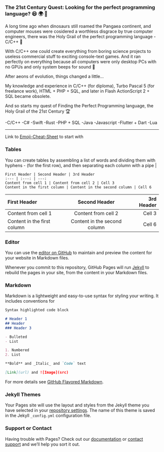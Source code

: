 ### The 21st Century Quest: Looking for the perfect programming language? :laughing: :earth_africa: :rabbit:

A long time ago when dinosaurs still roamed the Pangaea continent, and computer mouses were cosidered a worthless disgrace by true computer engineers, there was the Holy Grail of the perfect programming language - C/C++ :angel:

With C/C++ one could create everything from boring science projects to useless commercial stuff to exciting console-text games. And it ran perfectly on everything because all computers were only desktop PCs with no GPUs and only system beeps for sound :trumpet:

After aeons of evolution, things changed a little...

My knowledge and experience in C/C++ (for diploma), Turbo Pascal 5 (for freelance work), HTML + PHP + SQL, and later in Flash ActionScript 2 + SQL became obsolete.

And so starts my quest of Finding the Perfect Programming language, the Holy Grail of the 21st Century :trophy:

-C/C++
-C#
-Swift
-Rust
-PHP + SQL
-Java
-Javascript
-Flutter + Dart
-Lua

---

Link to [Emoji-Cheat-Sheet](https://www.webfx.com/tools/emoji-cheat-sheet/) to start with

### Tables

You can create tables by assembling a list of words and dividing them with hyphens - (for the first row), and then separating each column with a pipe \|
```
First Header | Second Header | 3rd Header
:--- | :---: | ---:
Content from cell 1 | Content from cell 2 | Cell 3
Content in the first column | Content in the second column | Cell 6
```
| First Header | Second Header | 3rd Header |
| :--- | :---: | ---: |
| Content from cell 1 | Content from cell 2 | Cell 3 |
| Content in the first column | Content in the second column | Cell 6 |

### Editor

You can use the [editor on GitHub](https://github.com/slavinci/slavinci.github.io/edit/master/README.md) to maintain and preview the content for your website in Markdown files.

Whenever you commit to this repository, GitHub Pages will run [Jekyll](https://jekyllrb.com/) to rebuild the pages in your site, from the content in your Markdown files.

### Markdown

Markdown is a lightweight and easy-to-use syntax for styling your writing. It includes conventions for

```markdown
Syntax highlighted code block

# Header 1
## Header 
### Header 3

- Bulleted
- List

1. Numbered
2. List

**Bold** and _Italic_ and `Code` text

[Link](url) and ![Image](src)
```

For more details see [GitHub Flavored Markdown](https://guides.github.com/features/mastering-markdown/).

### Jekyll Themes

Your Pages site will use the layout and styles from the Jekyll theme you have selected in your [repository settings](https://github.com/slavinci/slavinci.github.io/settings). The name of this theme is saved in the Jekyll `_config.yml` configuration file.

### Support or Contact

Having trouble with Pages? Check out our [documentation](https://help.github.com/categories/github-pages-basics/) or [contact support](https://github.com/contact) and we’ll help you sort it out.
